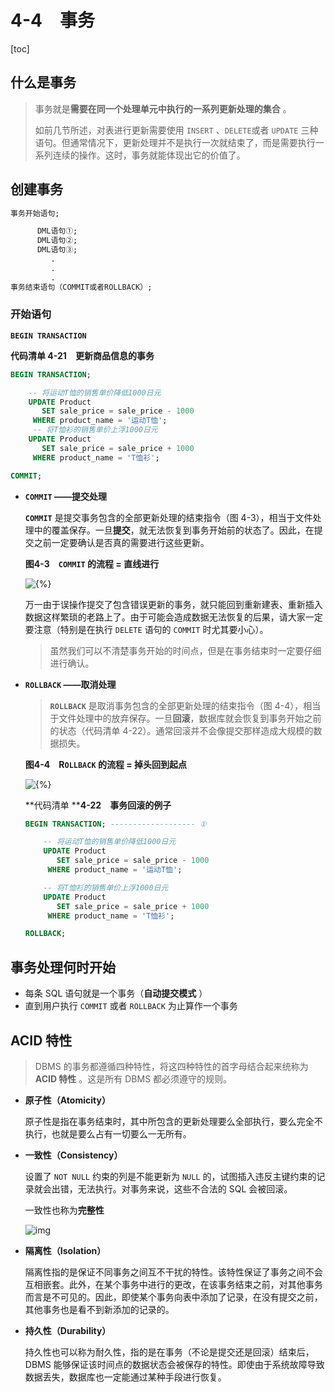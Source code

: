 # 4-4　事务

[toc]

## 什么是事务

> 事务就是**需要在同一个处理单元中执行的一系列更新处理的集合** 。
>
> 如前几节所述，对表进行更新需要使用 `INSERT` 、`DELETE`或者 `UPDATE` 三种语句。但通常情况下，更新处理并不是执行一次就结束了，而是需要执行一系列连续的操作。这时，事务就能体现出它的价值了。

## 创建事务

```sql
事务开始语句;

      DML语句①;
      DML语句②;
      DML语句③;
         .
         .
         .
事务结束语句（COMMIT或者ROLLBACK）;
```

### 开始语句

**`BEGIN TRANSACTION`**

**代码清单 4-21　更新商品信息的事务**

```sql
BEGIN TRANSACTION;

    -- 将运动T恤的销售单价降低1000日元
    UPDATE Product
       SET sale_price = sale_price - 1000
     WHERE product_name = '运动T恤';
     -- 将T恤衫的销售单价上浮1000日元
    UPDATE Product
       SET sale_price = sale_price + 1000
     WHERE product_name = 'T恤衫';

COMMIT;
```

- **`COMMIT` ——提交处理**

  **`COMMIT`** 是提交事务包含的全部更新处理的结束指令（图 4-3），相当于文件处理中的覆盖保存。一旦**提交**，就无法恢复到事务开始前的状态了。因此，在提交之前一定要确认是否真的需要进行这些更新。

  **图4-3　`COMMIT` 的流程 = 直线进行**

  ![{%}](D:/GitRep/SQL/notes/%E7%AC%AC4%E7%AB%A0%20%E6%95%B0%E6%8D%AE%E6%9B%B4%E6%96%B0/4-4%E3%80%80%E4%BA%8B%E5%8A%A1.assets/Image00087-16607454082893.jpg)

  万一由于误操作提交了包含错误更新的事务，就只能回到重新建表、重新插入数据这样繁琐的老路上了。由于可能会造成数据无法恢复的后果，请大家一定要注意（特别是在执行 `DELETE` 语句的 `COMMIT` 时尤其要小心）。

  > 虽然我们可以不清楚事务开始的时间点，但是在事务结束时一定要仔细进行确认。

- **`ROLLBACK` ——取消处理**

  > **`ROLLBACK`** 是取消事务包含的全部更新处理的结束指令（图 4-4），相当于文件处理中的放弃保存。一旦**回滚**，数据库就会恢复到事务开始之前的状态（代码清单 4-22）。通常回滚并不会像提交那样造成大规模的数据损失。

  **图4-4　R`OLLBACK` 的流程 = 掉头回到起点**

  ![{%}](D:/GitRep/SQL/notes/%E7%AC%AC4%E7%AB%A0%20%E6%95%B0%E6%8D%AE%E6%9B%B4%E6%96%B0/4-4%E3%80%80%E4%BA%8B%E5%8A%A1.assets/Image00088-16607455475318.jpg)

  **代码清单 ****4-22　事务回滚的例子**

  ```SQL
  BEGIN TRANSACTION; ------------------- ①
  
      -- 将运动T恤的销售单价降低1000日元
      UPDATE Product
         SET sale_price = sale_price - 1000
       WHERE product_name = '运动T恤';
  
      -- 将T恤衫的销售单价上浮1000日元
      UPDATE Product
         SET sale_price = sale_price + 1000
       WHERE product_name = 'T恤衫';
  
  ROLLBACK;
  ```

## **事务处理何时开始**

- 每条 SQL 语句就是一个事务（**自动提交模式** ）
- 直到用户执行 `COMMIT` 或者 `ROLLBACK` 为止算作一个事务

## ACID 特性

> DBMS 的事务都遵循四种特性，将这四种特性的首字母结合起来统称为 **ACID 特性** 。这是所有 DBMS 都必须遵守的规则。

- **原子性（Atomicity）**

  原子性是指在事务结束时，其中所包含的更新处理要么全部执行，要么完全不执行，也就是要么占有一切要么一无所有。

- **一致性（Consistency）**

  设置了 `NOT NULL` 约束的列是不能更新为 `NULL` 的，试图插入违反主键约束的记录就会出错，无法执行。对事务来说，这些不合法的 SQL 会被回滚。

  一致性也称为**完整性**

  ![img](D:/GitRep/SQL/notes/%E7%AC%AC4%E7%AB%A0%20%E6%95%B0%E6%8D%AE%E6%9B%B4%E6%96%B0/4-4%E3%80%80%E4%BA%8B%E5%8A%A1.assets/Image00089-166074662357816.gif)

- **隔离性（Isolation）**

  隔离性指的是保证不同事务之间互不干扰的特性。该特性保证了事务之间不会互相嵌套。此外，在某个事务中进行的更改，在该事务结束之前，对其他事务而言是不可见的。因此，即使某个事务向表中添加了记录，在没有提交之前，其他事务也是看不到新添加的记录的。

- **持久性（Durability）**

  持久性也可以称为耐久性，指的是在事务（不论是提交还是回滚）结束后，DBMS 能够保证该时间点的数据状态会被保存的特性。即使由于系统故障导致数据丢失，数据库也一定能通过某种手段进行恢复。